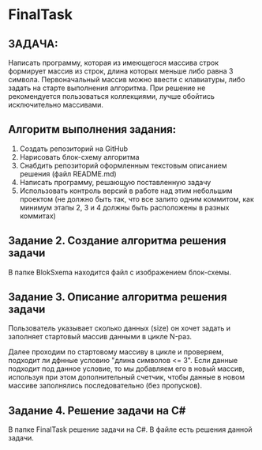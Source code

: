 # FinalTask
## ЗАДАЧА:
Написать программу, которая из имеющегося массива строк формирует массив из строк, длина которых меньше либо равна 3 символа. Первоначальный массив можно ввести с клавиатуры, либо задать на старте выполнения алгоритма. При решение не рекомендуется пользоваться коллекциями, лучше обойтись исключительно массивами.

## **Алгоритм выполнения задания:**
1. Создать репозиторий на GitHub
2. Нарисовать блок-схему алгоритма
3. Снабдить репозиторий оформленным текстовым описанием решения (файл README.md)
4. Написать программу, решающую поставленную задачу
5. Использовать контроль версий в работе над этим небольшим проектом (не должно быть так, что все залито одним коммитом, как минимум этапы 2, 3 и 4 должны быть расположены в разных коммитах)


## **Задание 2. Создание алгоритма решения задачи**
В папке BlokSxema находится файл с изображением блок-схемы.

## __Задание 3. Описание алгоритма решения задачи__
Пользователь указывает сколько данных (size) он хочет задать и заполняет стартовый массив данными в цикле N-раз. 

Далее проходим по стартовому массиву в цикле и проверяем, подходит ли дфнные условию "длина символов <= 3". Если данные подходит под данное условие, то мы добавляем его в новый массив, используя при этом дополнительный счетчик, чтобы данные в новом массиве заполнялись последовательно (без пропусков).

## **Задание 4. Решение задачи на C#**
В папке FinalTask решение задачи на C#.
В файле есть решения данной задачи.